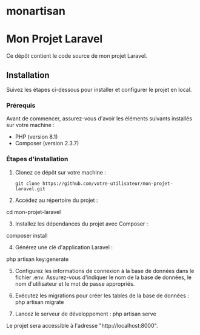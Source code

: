 # monartisan

# Mon Projet Laravel

Ce dépôt contient le code source de mon projet Laravel.

## Installation

Suivez les étapes ci-dessous pour installer et configurer le projet en local.

### Prérequis

Avant de commencer, assurez-vous d'avoir les éléments suivants installés sur votre machine :

- PHP (version 8.1)
- Composer (version 2.3.7)

### Étapes d'installation

1. Clonez ce dépôt sur votre machine :

   ```shell
   git clone https://github.com/votre-utilisateur/mon-projet-laravel.git

2. Accédez au répertoire du projet :

cd mon-projet-laravel

3. Installez les dépendances du projet avec Composer :

composer install

4. Générez une clé d'application Laravel :

php artisan key:generate

5. Configurez les informations de connexion à la base de données dans le fichier .env. Assurez-vous d'indiquer le nom de la base de données, le nom d'utilisateur et le mot de passe appropriés.

6. Exécutez les migrations pour créer les tables de la base de données :
php artisan migrate

7. Lancez le serveur de développement :
php artisan serve


Le projet sera accessible à l'adresse "http://localhost:8000".
